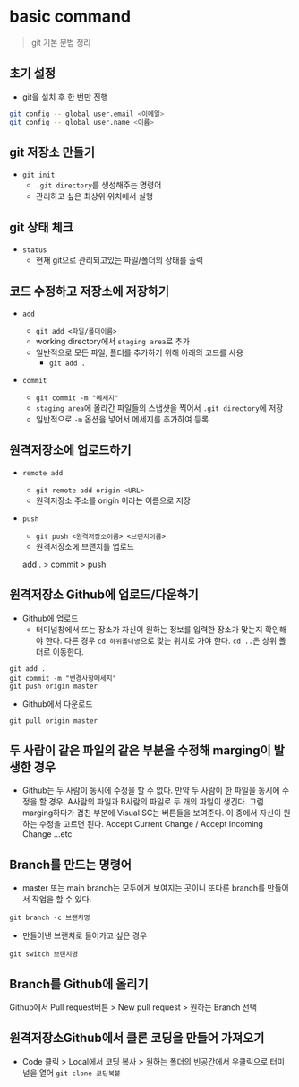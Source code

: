 # basic command
> git 기본 문법 정리

## 초기 설정
- git을 설치 후 한 번만 진행
```bash
git config -- global user.email <이메일>
git config -- global user.name <이름> 
```

## git 저장소 만들기

- `git init`
    - `.git directory`를 생성해주는 명령어
    - 관리하고 싶은 최상위 위치에서 실행

## git 상태 체크

- `status`
    - 현재 git으로 관리되고있는 파일/폴더의 상태를 출력

## 코드 수정하고 저장소에 저장하기

- `add`
    - `git add <파일/폴더이름>`
    - working directory에서 `staging area`로 추가
    - 일반적으로 모든 파일, 폴더를 추가하기 위해 아래의 코드를 사용
        - `git add .`

- `commit`
    - `git commit -m "메세지"`
    - `staging area`에 올라간 파일들의 스냅샷을 찍어서 `.git directory`에 저장
    - 일반적으로 `-m` 옵션을 넣어서 메세지를 추가하여 등록
    
## 원격저장소에 업로드하기

- `remote add`
    - `git remote add origin <URL>`
    - 원격저장소 주소를 origin 이라는 이름으로 저장

- `push`
    - `git push <원격저장소이름> <브랜치이름>`
    - 원격저장소에 브랜치를 업로드

    add . > commit > push

## 원격저장소 Github에 업로드/다운하기

- Github에 업로드
    - 터미널창에서 뜨는 장소가 자신이 원하는 정보를 입력한 장소가 맞는지 확인해야 한다. 다른 경우 `cd 하위폴더명`으로 맞는 위치로 가야 한다. `cd ..`은 상위 폴더로 이동한다.
```
git add .
git commit -m "변경사항메세지"
git push origin master
```
- Github에서 다운로드
```
git pull origin master
```

## 두 사람이 같은 파일의 같은 부분을 수정해 marging이 발생한 경우

- Github는 두 사람이 동시에 수정을 할 수 없다. 만약 두 사람이 한 파일을 동시에 수정을 할 경우, A사람의 파일과 B사람의 파일로 두 개의 파일이 생긴다. 그럼 marging하다가 겹친 부분에 Visual SC는 버튼들을 보여준다. 이 중에서 자신이 원하는 수정을 고르면 된다.
Accept Current Change / Accept Incoming Change ...etc

## Branch를 만드는 명령어
- master 또는 main branch는 모두에게 보여지는 곳이니 또다른 branch를 만들어서 작업을 할 수 있다.
```
git branch -c 브랜치명
```
- 만들어낸 브랜치로 들어가고 싶은 경우
```
git switch 브랜치명
```

## Branch를 Github에 올리기
Github에서 Pull request버튼 > New pull request > 원하는 Branch 선택

## 원격저장소Github에서 클론 코딩을 만들어 가져오기
- Code 클릭 > Local에서 코딩 복사 > 원하는 폴더의 빈공간에서 우클릭으로 터미널을 열어 
`git clone 코딩복붙`